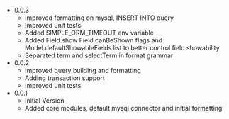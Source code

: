 - 0.0.3
    - Improved formatting on mysql, INSERT INTO query
    - Improved unit tests
    - Added SIMPLE_ORM_TIMEOUT env variable
    - Added Field.show Field.canBeShown flags and Model.defaultShowableFields list to better control field showability.
    - Separated term and selectTerm in format grammar
- 0.0.2
    - Improved query building and formatting
    - Adding transaction support
    - Improved unit tests
- 0.0.1
    - Initial Version
    - Added core modules, default mysql connector and initial formatting
